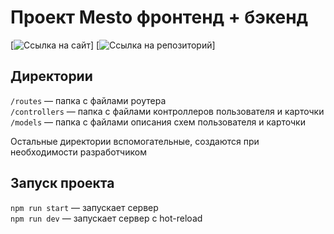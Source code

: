 # Проект Mesto фронтенд + бэкенд
[![Ссылка на сайт](../../actions/workflows/tests-13-sprint.yml/badge.svg)]
[![Ссылка на репозиторий](https://github.com/Alla-Katkova/express-mesto-gha.git)]


## Директории

`/routes` — папка с файлами роутера  
`/controllers` — папка с файлами контроллеров пользователя и карточки   
`/models` — папка с файлами описания схем пользователя и карточки  
  
Остальные директории вспомогательные, создаются при необходимости разработчиком

## Запуск проекта

`npm run start` — запускает сервер   
`npm run dev` — запускает сервер с hot-reload

